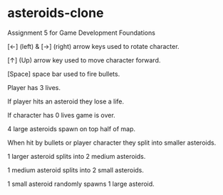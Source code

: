 # asteroids-clone
Assignment 5 for Game Development Foundations

[<-] (left) & [->] (right) arrow keys used to rotate character.

[↑] (Up) arrow key used to move character forward.

[Space] space bar used to fire bullets.

Player has 3 lives.

If player hits an asteroid they lose a life.

If character has 0 lives game is over.

4 large asteroids spawn on top half of map.

When hit by bullets or player character they split into smaller asteroids.

1 larger asteroid splits into 2 medium asteroids.

1 medium asteroid splits into 2 small asteroids.

1 small asteroid randomly spawns 1 large asteroid.

